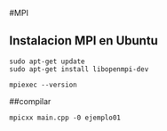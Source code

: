 #MPI

## Instalacion MPI en Ubuntu

```
sudo apt-get update
sudo apt-get install libopenmpi-dev 

mpiexec --version
```

##compilar

```
mpicxx main.cpp -0 ejemplo01
```